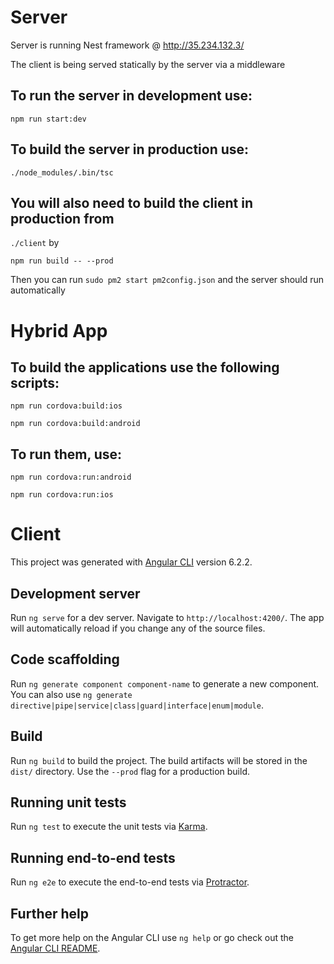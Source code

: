 # Server

Server is running Nest framework @ http://35.234.132.3/

The client is being served statically by the server via a middleware

## To run the server in development use:

`npm run start:dev`

## To build the server in production use:

`./node_modules/.bin/tsc`

## You will also need to build the client in production from

`./client` by

`npm run build -- --prod`

Then you can run `sudo pm2 start pm2config.json` and the server should run automatically

# Hybrid App

## To build the applications use the following scripts:

`npm run cordova:build:ios`

`npm run cordova:build:android`

## To run them, use:

`npm run cordova:run:android`

`npm run cordova:run:ios`

# Client

This project was generated with [Angular CLI](https://github.com/angular/angular-cli) version 6.2.2.

## Development server

Run `ng serve` for a dev server. Navigate to `http://localhost:4200/`. The app will automatically reload if you change any of the source files.

## Code scaffolding

Run `ng generate component component-name` to generate a new component. You can also use `ng generate directive|pipe|service|class|guard|interface|enum|module`.

## Build

Run `ng build` to build the project. The build artifacts will be stored in the `dist/` directory. Use the `--prod` flag for a production build.

## Running unit tests

Run `ng test` to execute the unit tests via [Karma](https://karma-runner.github.io).

## Running end-to-end tests

Run `ng e2e` to execute the end-to-end tests via [Protractor](http://www.protractortest.org/).

## Further help

To get more help on the Angular CLI use `ng help` or go check out the [Angular CLI README](https://github.com/angular/angular-cli/blob/master/README.md).

